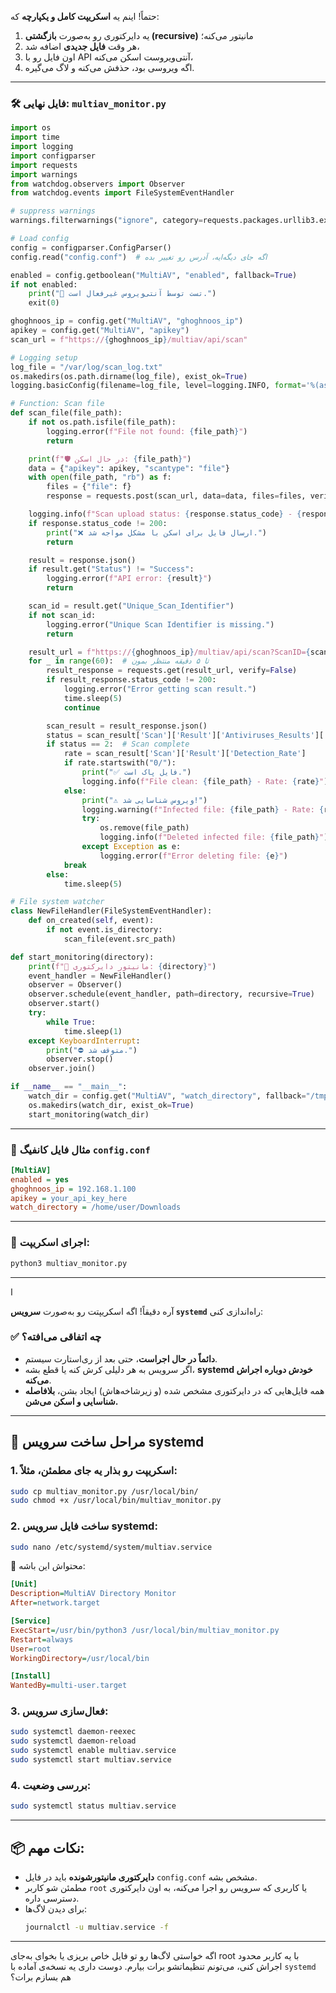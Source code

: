 حتماً! اینم یه **اسکریپت کامل و یکپارچه** که:

1. یه دایرکتوری رو به‌صورت **بازگشتی (recursive)** مانیتور می‌کنه؛  
2. هر وقت **فایل جدیدی** اضافه شد،  
3. اون فایل رو با API آنتی‌ویروست اسکن می‌کنه،  
4. اگه ویروسی بود، حذفش می‌کنه و لاگ می‌گیره.

---

### 🛠️ فایل نهایی: `multiav_monitor.py`

```python
import os
import time
import logging
import configparser
import requests
import warnings
from watchdog.observers import Observer
from watchdog.events import FileSystemEventHandler

# suppress warnings
warnings.filterwarnings("ignore", category=requests.packages.urllib3.exceptions.InsecureRequestWarning)

# Load config
config = configparser.ConfigParser()
config.read("config.conf")  # اگه جای دیگه‌ایه، آدرس رو تغییر بده

enabled = config.getboolean("MultiAV", "enabled", fallback=True)
if not enabled:
    print("🚫 تست توسط آنتی‌ویروس غیرفعال است.")
    exit(0)

ghoghnoos_ip = config.get("MultiAV", "ghoghnoos_ip")
apikey = config.get("MultiAV", "apikey")
scan_url = f"https://{ghoghnoos_ip}/multiav/api/scan"

# Logging setup
log_file = "/var/log/scan_log.txt"
os.makedirs(os.path.dirname(log_file), exist_ok=True)
logging.basicConfig(filename=log_file, level=logging.INFO, format='%(asctime)s - %(message)s')

# Function: Scan file
def scan_file(file_path):
    if not os.path.isfile(file_path):
        logging.error(f"File not found: {file_path}")
        return

    print(f"🛡️ در حال اسکن: {file_path}")
    data = {"apikey": apikey, "scantype": "file"}
    with open(file_path, "rb") as f:
        files = {"file": f}
        response = requests.post(scan_url, data=data, files=files, verify=False)

    logging.info(f"Scan upload status: {response.status_code} - {response.text}")
    if response.status_code != 200:
        print("❌ ارسال فایل برای اسکن با مشکل مواجه شد.")
        return

    result = response.json()
    if result.get("Status") != "Success":
        logging.error(f"API error: {result}")
        return

    scan_id = result.get("Unique_Scan_Identifier")
    if not scan_id:
        logging.error("Unique Scan Identifier is missing.")
        return

    result_url = f"https://{ghoghnoos_ip}/multiav/api/scan?ScanID={scan_id}"
    for _ in range(60):  # تا ۵ دقیقه منتظر بمون
        result_response = requests.get(result_url, verify=False)
        if result_response.status_code != 200:
            logging.error("Error getting scan result.")
            time.sleep(5)
            continue

        scan_result = result_response.json()
        status = scan_result['Scan']['Result']['Antiviruses_Results']['Status']
        if status == 2:  # Scan complete
            rate = scan_result['Scan']['Result']['Detection_Rate']
            if rate.startswith("0/"):
                print("✅ فایل پاک است.")
                logging.info(f"File clean: {file_path} - Rate: {rate}")
            else:
                print("⚠️ ویروس شناسایی شد!")
                logging.warning(f"Infected file: {file_path} - Rate: {rate}")
                try:
                    os.remove(file_path)
                    logging.info(f"Deleted infected file: {file_path}")
                except Exception as e:
                    logging.error(f"Error deleting file: {e}")
            break
        else:
            time.sleep(5)

# File system watcher
class NewFileHandler(FileSystemEventHandler):
    def on_created(self, event):
        if not event.is_directory:
            scan_file(event.src_path)

def start_monitoring(directory):
    print(f"👀 مانیتور دایرکتوری: {directory}")
    event_handler = NewFileHandler()
    observer = Observer()
    observer.schedule(event_handler, path=directory, recursive=True)
    observer.start()
    try:
        while True:
            time.sleep(1)
    except KeyboardInterrupt:
        print("⛔ متوقف شد.")
        observer.stop()
    observer.join()

if __name__ == "__main__":
    watch_dir = config.get("MultiAV", "watch_directory", fallback="/tmp/watchme")
    os.makedirs(watch_dir, exist_ok=True)
    start_monitoring(watch_dir)
```

---

### 🧾 مثال فایل کانفیگ `config.conf`

```ini
[MultiAV]
enabled = yes
ghoghnoos_ip = 192.168.1.100
apikey = your_api_key_here
watch_directory = /home/user/Downloads
```

---

### 🚀 اجرای اسکریپت:
```bash
python3 multiav_monitor.py
```

---

ا


آره دقیقاً! اگه اسکریپتت رو به‌صورت **سرویس `systemd`** راه‌اندازی کنی:

### ✅ چه اتفاقی می‌افته؟

- **دائماً در حال اجراست**، حتی بعد از ری‌استارت سیستم.
- اگر سرویس به هر دلیلی کرش کنه یا قطع بشه، **systemd خودش دوباره اجراش می‌کنه**.
- همه فایل‌هایی که در دایرکتوری مشخص شده (و زیرشاخه‌هاش) ایجاد بشن، **بلافاصله شناسایی و اسکن می‌شن.**

---

## 🚀 مراحل ساخت سرویس systemd

### 1. اسکریپت رو بذار یه جای مطمئن، مثلاً:
```bash
sudo cp multiav_monitor.py /usr/local/bin/
sudo chmod +x /usr/local/bin/multiav_monitor.py
```

### 2. ساخت فایل سرویس systemd:

```bash
sudo nano /etc/systemd/system/multiav.service
```

🔽 محتواش این باشه:

```ini
[Unit]
Description=MultiAV Directory Monitor
After=network.target

[Service]
ExecStart=/usr/bin/python3 /usr/local/bin/multiav_monitor.py
Restart=always
User=root
WorkingDirectory=/usr/local/bin

[Install]
WantedBy=multi-user.target
```

### 3. فعال‌سازی سرویس:

```bash
sudo systemctl daemon-reexec
sudo systemctl daemon-reload
sudo systemctl enable multiav.service
sudo systemctl start multiav.service
```

### 4. بررسی وضعیت:

```bash
sudo systemctl status multiav.service
```

---

## 📦 نکات مهم:

- **دایرکتوری مانیتور‌شونده** باید در فایل `config.conf` مشخص بشه.
- مطمئن شو کاربر `root` یا کاربری که سرویس رو اجرا می‌کنه، به اون دایرکتوری دسترسی داره.
- برای دیدن لاگ‌ها:
  ```bash
  journalctl -u multiav.service -f
  ```

---

اگه خواستی لاگ‌ها رو تو فایل خاص بریزی یا بخوای به‌جای root با یه کاربر محدود اجراش کنی، می‌تونم تنظیماتشو برات بیارم. دوست داری یه نسخه‌ی آماده با `systemd` هم بسازم برات؟
